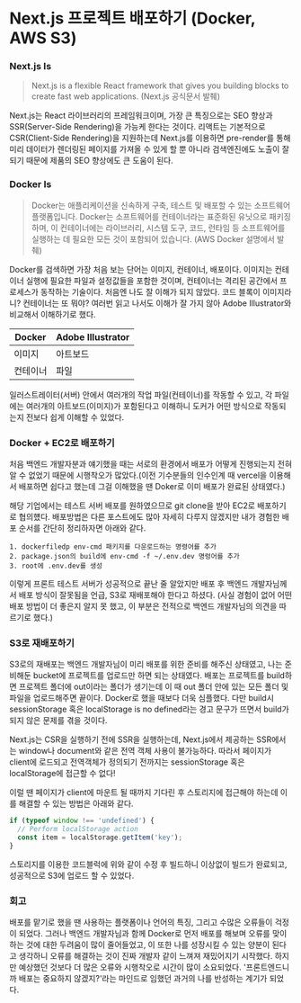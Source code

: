 # Next.js 프로젝트 배포하기 (Docker, AWS S3)

### Next.js Is

> Next.js is a flexible React framework that gives you building blocks to create fast web applications.
> (Next.js 공식문서 발췌)

Next.js는 React 라이브러리의 프레임워크이며, 가장 큰 특징으로는 SEO 향상과 SSR(Server-Side Rendering)을 가능케 한다는 것이다. 리액트는 기본적으로 CSR(Client-Side Rendering)을 지원하는데 Next.js를 이용하면 pre-render를 통해 미리 데이터가 렌더링된 페이지를 가져올 수 있게 할 뿐 아니라 검색엔진에도 노출이 잘 되기 때문에 제품의 SEO 향상에도 큰 도움이 된다.

### Docker Is

> Docker는 애플리케이션을 신속하게 구축, 테스트 및 배포할 수 있는 소프트웨어 플랫폼입니다. Docker는 소프트웨어를 컨테이너라는 표준화된 유닛으로 패키징하며, 이 컨테이너에는 라이브러리, 시스템 도구, 코드, 런타임 등 소프트웨어를 실행하는 데 필요한 모든 것이 포함되어 있습니다.
> (AWS Docker 설명에서 발췌)

Docker를 검색하면 가장 처음 보는 단어는 이미지, 컨테이너, 배포이다. 이미지는 컨테이너 실행에 필요한 파일과 설정값들을 포함한 것이며, 컨테이너는 격리된 공간에서 프로세스가 동작하는 기술이다. 처음엔 나도 잘 이해가 되지 않았다. 코드 블록이 이미지라니? 컨테이너는 또 뭐야? 여러번 읽고 나서도 이해가 잘 가지 않아 Adobe Illustrator와 비교해서 이해하기로 했다.

| Docker   | Adobe Illustrator |
| -------- | ----------------- |
| 이미지   | 아트보드          |
| 컨테이너 | 파일              |

일러스트레이터(서버) 안에서 여러개의 작업 파일(컨테이너)를 작동할 수 있고, 각 파일에는 여러개의 아트보드(이미지)가 포함된다고 이해하니 도커가 어떤 방식으로 작동되는지 전보다 쉽게 이해할 수 있었다.

### Docker + EC2로 배포하기

처음 백엔드 개발자분과 얘기했을 때는 서로의 환경에서 배포가 어떻게 진행되는지 전혀 알 수 없었기 때문에 시행착오가 많았다.(이전 기수분들의 인수인계 때 vercel을 이용해서 배포하면 쉽다고 했는데 그걸 이해했을 땐 Doker로 이미 배포가 완료된 상태였다.)

해당 기업에서는 테스트 서버 배포를 원하였으므로 git clone을 받아 EC2로 배포하기로 협의헀다. 배포방법은 다른 포스트에도 많아 자세히 다루지 않겠지만 내가 경험한 배포 순서를 간단히 정리하자면 아래와 같다.

```
1. dockerfiledp env-cmd 패키지를 다운로드하는 명령어를 추가
2. package.json의 build에 env-cmd -f ~/.env.dev 명렁어를 추가
3. root에 .env.dev를 생성
```

이렇게 프론트 테스트 서버가 성공적으로 끝난 줄 알았지만 배포 후 백엔드 개발자님께서 배포 방식이 잘못됨을 언급, S3로 재배포해야 한다고 하셨다. (사실 경험이 없어 어떤 배포 방법이 더 좋은지 알지 못 했고, 이 부분은 전적으로 백엔드 개발자님의 의견을 따르기로 했다.)

### S3로 재배포하기

S3로의 재배포는 백엔드 개발자님이 미리 배포를 위한 준비를 해주신 상태였고, 나는 준비해둔 bucket에 프로젝트를 업로드만 하면 되는 상태였다. 배포는 프로젝트를 build하면 프로젝트 폴더에 out이라는 폴더가 생기는데 이 때 out 폴더 안에 있는 모든 폴더 및 파일을 업로드해주면 끝이다. Docker로 했을 때보다 더욱 심플했다. 다만 build시 sessionStorage 혹은 localStorage is no defined라는 경고 문구가 뜨면서 build가 되지 않은 문제를 겪을 것이다.

Next.js는 CSR을 실행하기 전에 SSR을 실행하는데, Next.js에서 제공하는 SSR에서는 window나 document와 같은 전역 객체 사용이 불가능하다. 따라서 페이지가 client에 로드되고 전역객체가 정의되기 전까지는 sessionStorage 혹은 localStorage에 접근할 수 없다!

이럴 땐 페이지가 client에 마운트 될 때까지 기다린 후 스토리지에 접근해야 하는데 이를 해결할 수 있는 방법은 아래와 같다.

```javascript
if (typeof window !== 'undefined') {
  // Perform localStorage action
  const item = localStorage.getItem('key');
}
```

스토리지를 이용한 코드블럭에 위와 같이 수정 후 빌드하니 이상없이 빌드가 완료되고, 성공적으로 S3에 업로드 할 수 있었다.

### 회고

배포를 맡기로 했을 땐 사용하는 플랫폼이나 언어의 특징, 그리고 수많은 오류들이 걱정이 되었다. 그러나 백엔드 개발자님과 함께 Docker로 먼저 배포를 해보며 오류를 맞이하는 것에 대한 두려움이 많이 줄어들었고, 이 또한 나를 성장시킬 수 있는 양분이 된다고 생각하니 오류를 해결하는 것이 진짜 개발자 같이 느껴져 재밌어지기 시작했다. 하지만 예상했던 것보다 더 많은 오류와 시행착오로 시간이 많이 소요되었다. '프론트엔드니까 배포는 중요하지 않겠지?'라는 마인드로 임했던 과거의 나를 반성하는 계기가 되었다.

